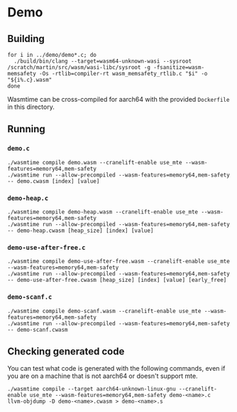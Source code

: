 # Demo

## Building

```shell
for i in ../demo/demo*.c; do
  ./build/bin/clang --target=wasm64-unknown-wasi --sysroot /scratch/martin/src/wasm/wasi-libc/sysroot -g -fsanitize=wasm-memsafety -Os -rtlib=compiler-rt wasm_memsafety_rtlib.c "$i" -o "${i%.c}.wasm"
done
```

Wasmtime can be cross-compiled for aarch64 with the provided `Dockerfile` in this directory.

## Running

### `demo.c`

```shell
./wasmtime compile demo.wasm --cranelift-enable use_mte --wasm-features=memory64,mem-safety
./wasmtime run --allow-precompiled --wasm-features=memory64,mem-safety -- demo.cwasm [index] [value]
```

### `demo-heap.c`

```shell
./wasmtime compile demo-heap.wasm --cranelift-enable use_mte --wasm-features=memory64,mem-safety
./wasmtime run --allow-precompiled --wasm-features=memory64,mem-safety -- demo-heap.cwasm [heap_size] [index] [value]
```

### `demo-use-after-free.c`

```shell
./wasmtime compile demo-use-after-free.wasm --cranelift-enable use_mte --wasm-features=memory64,mem-safety
./wasmtime run --allow-precompiled --wasm-features=memory64,mem-safety -- demo-use-after-free.cwasm [heap_size] [index] [value] [early_free]
```

### `demo-scanf.c`

```shell
./wasmtime compile demo-scanf.wasm --cranelift-enable use_mte --wasm-features=memory64,mem-safety
./wasmtime run --allow-precompiled --wasm-features=memory64,mem-safety -- demo-scanf.cwasm
```

## Checking generated code

You can test what code is generated with the following commands, even if you are on a machine that is not aarch64 or doesn't support mte.

```shell
./wasmtime compile --target aarch64-unknown-linux-gnu --cranelift-enable use_mte --wasm-features=memory64,mem-safety demo-<name>.c
llvm-objdump -D demo-<name>.cwasm > demo-<name>.s
```

